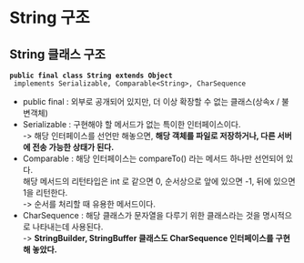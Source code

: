 # String 구조

## String 클래스 구조

<pre class="language-java"><code class="lang-java"><strong>public final class String extends Object 
</strong> implements Serializable, Comparable&#x3C;String>, CharSequence 
</code></pre>

* public final : 외부로 공개되어 있지만, 더 이상 확장할 수 없는 클래스(상속x / 불변객체)
* Serializable : 구현해야 할 메서드가 없는 특이한 인터페이스이다.\
  \-> 해당 인터페이스를 선언만 해놓으면, **해당 객체를 파일로 저장하거나, 다른 서버에 전송 가능한 상태가 된다.**
* Comparable : 해당 인터페이스는 compareTo() 라는 메서드 하나만 선언되어 있다.\
  해당 메서드의 리턴타입은 int 로 같으면 0, 순서상으로 앞에 있으면 -1, 뒤에 있으면 1을 리턴한다.\
  \-> 순서를 처리할 때 유용한 메서드이다.
* CharSequence : 해당 클래스가 문자열을 다루기 위한 클래스라는 것을 명시적으로 나타내는데 사용된다.\
  \-> **StringBuilder, StringBuffer 클래스도 CharSequence 인터페이스를 구현해 놓았다.**
